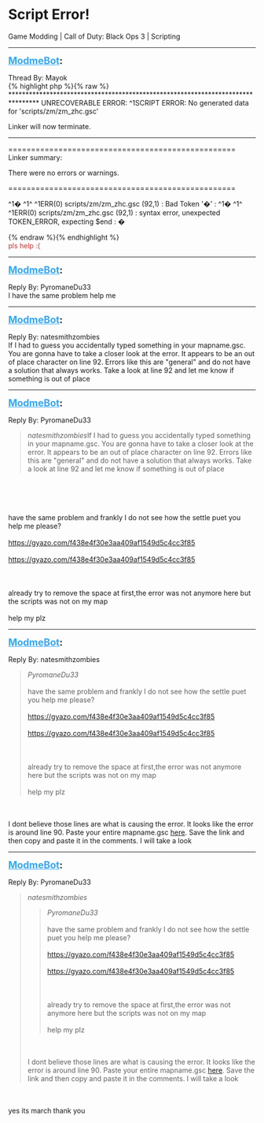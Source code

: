 # Script Error!
Game Modding | Call of Duty: Black Ops 3 | Scripting

---
<strong style="font-size: 1.4em;"><span style="text-decoration: underline;text-decoration-color: #34a7f9;"><span style="color:#34a7f9;">ModmeBot</span></span>:</strong>

<p>Thread By: Mayok<br />{% highlight php %}{% raw %}
********************************************************************************
UNRECOVERABLE ERROR:
  ^1SCRIPT ERROR: No generated data for &#39;scripts/zm/zm_zhc.gsc&#39;



Linker will now terminate.
********************************************************************************

==================================================
Linker summary:

There were no errors or warnings.

==================================================

^1�
^1^
^1ERR(0) scripts/zm/zm_zhc.gsc (92,1)  : Bad Token &#39;�&#39; :  ^1�
^1^
^1ERR(0) scripts/zm/zm_zhc.gsc (92,1)  : syntax error, unexpected TOKEN_ERROR, expecting $end : � 

{% endraw %}{% endhighlight %}
<br /><span style="color:#cc3333;">pls help :(</span></p>

---
<strong style="font-size: 1.4em;"><span style="text-decoration: underline;text-decoration-color: #34a7f9;"><span style="color:#34a7f9;">ModmeBot</span></span>:</strong>

<p>Reply By: PyromaneDu33<br />I have the same problem help me</p>

---
<strong style="font-size: 1.4em;"><span style="text-decoration: underline;text-decoration-color: #34a7f9;"><span style="color:#34a7f9;">ModmeBot</span></span>:</strong>

<p>Reply By: natesmithzombies<br />If I had to guess you accidentally typed something in your mapname.gsc. You are gonna have to take a closer look at the error. It appears to be an out of place character on line 92. Errors like this are &quot;general&quot; and do not have a solution that always works. Take a look at line 92 and let me know if something is out of place</p>

---
<strong style="font-size: 1.4em;"><span style="text-decoration: underline;text-decoration-color: #34a7f9;"><span style="color:#34a7f9;">ModmeBot</span></span>:</strong>

<p>Reply By: PyromaneDu33<br /><blockquote><em>natesmithzombies</em>If I had to guess you accidentally typed something in your mapname.gsc. You are gonna have to take a closer look at the error. It appears to be an out of place character on line 92. Errors like this are &quot;general&quot; and do not have a solution that always works. Take a look at line 92 and let me know if something is out of place </blockquote><br /><br /><br /><br />have the same problem and frankly I do not see how the settle puet you help me please?<br /><br /><a href="https://gyazo.com/f438e4f30e3aa409af1549d5c4cc3f85">https://gyazo.com/f438e4f30e3aa409af1549d5c4cc3f85</a><br /><br /><a href="https://gyazo.com/f438e4f30e3aa409af1549d5c4cc3f85">https://gyazo.com/f438e4f30e3aa409af1549d5c4cc3f85</a><br /><br /><br /><br />already try to remove the space at first,the error was not anymore here but the scripts was not on my map<br /><br />help my plz</p>

---
<strong style="font-size: 1.4em;"><span style="text-decoration: underline;text-decoration-color: #34a7f9;"><span style="color:#34a7f9;">ModmeBot</span></span>:</strong>

<p>Reply By: natesmithzombies<br /><blockquote><em>PyromaneDu33</em><br /><br />have the same problem and frankly I do not see how the settle puet you help me please?<br /><br /><a href="https://gyazo.com/f438e4f30e3aa409af1549d5c4cc3f85">https://gyazo.com/f438e4f30e3aa409af1549d5c4cc3f85</a><br /><br /><a href="https://gyazo.com/f438e4f30e3aa409af1549d5c4cc3f85">https://gyazo.com/f438e4f30e3aa409af1549d5c4cc3f85</a><br /><br /><br /><br />already try to remove the space at first,the error was not anymore here but the scripts was not on my map<br /><br />help my plz</blockquote><br /><br />I dont believe those lines are what is causing the error. It looks like the error is around line 90. Paste your entire mapname.gsc <a href="http://paste.md-5.net/">here</a>. Save the link and then copy and paste it in the comments. I will take a look</p>

---
<strong style="font-size: 1.4em;"><span style="text-decoration: underline;text-decoration-color: #34a7f9;"><span style="color:#34a7f9;">ModmeBot</span></span>:</strong>

<p>Reply By: PyromaneDu33<br /><blockquote><em>natesmithzombies</em><blockquote><em>PyromaneDu33</em><br /><br />have the same problem and frankly I do not see how the settle puet you help me please?<br /><br /><a href="https://gyazo.com/f438e4f30e3aa409af1549d5c4cc3f85">https://gyazo.com/f438e4f30e3aa409af1549d5c4cc3f85</a><br /><br /><a href="https://gyazo.com/f438e4f30e3aa409af1549d5c4cc3f85">https://gyazo.com/f438e4f30e3aa409af1549d5c4cc3f85</a><br /><br /><br /><br />already try to remove the space at first,the error was not anymore here but the scripts was not on my map<br /><br />help my plz</blockquote><br /><br />I dont believe those lines are what is causing the error. It looks like the error is around line 90. Paste your entire mapname.gsc <a href="http://paste.md-5.net/">here</a>. Save the link and then copy and paste it in the comments. I will take a look </blockquote><br /><br />yes its march thank you</p>
